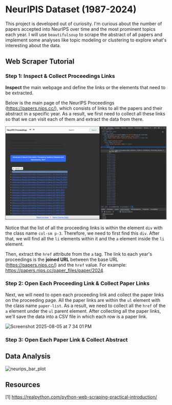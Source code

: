 # NeurIPIS Dataset (1987-2024)
This project is developed out of curiosity. I'm curious about the number of papers accepted into NeurIPS over time and the most prominent topics each year. I will use `beautifulsoup` to scrape the abstract of all papers and implement some analyses like topic modeling or clustering to explore what's interesting about the data.

## Web Scraper Tutorial
### Step 1: Inspect & Collect Proceedings Links
**Inspect** the main webpage and define the links or the elements that need to be extracted. 

Below is the main page of the NeurIPS Proceedings (https://papers.nips.cc/), which consists of links to all the papers and their abstract in a specific year. As a result, we first need to collect all these links so that we can visit each of them and extract the data from there.

<img src="./neurips_main.png">

Notice that the list of all the proceeding links is within the element `div` with the class name `col-sm p-3`. Therefore, we need to first find this `div`. After that, we will find all the `li` elements within it and the `a` element inside the `li` element. 

Then, extract the `href` attribute from the `a` tag. The link to each year's proceedings is the **joined URL** between the base URL (https://papers.nips.cc/) and the `href` value. For example: https://papers.nips.cc/paper_files/paper/2024

### Step 2: Open Each Proceeding Link & Collect Paper Links
Next, we will need to open each proceeding link and collect the paper links on the proceeding page. All the paper links are within the `ul` element with the class name `paper-list`. As a result, we need to collect all the `href` of the `a` element under the `ul` parent element. After collecting all the paper links, we'll save the data into a CSV file in which each row is a paper link.

<img width="1500" height="870" alt="Screenshot 2025-08-05 at 7 34 01 PM" src="https://github.com/user-attachments/assets/d3700782-3e74-4f08-8d30-3d9d2aec2445" />



### Step 3: Open Each Paper Link & Collect Abstract

## Data Analysis

<img width="1200" height="600" alt="neurips_bar_plot" src="https://github.com/user-attachments/assets/5a2170da-fb1a-4207-b6fc-506d51dc642f" />


## Resources
[1] https://realpython.com/python-web-scraping-practical-introduction/
